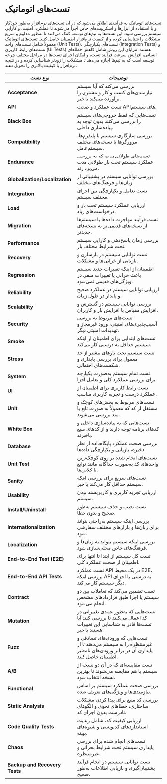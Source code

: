# تست‌های اتوماتیک
تست‌های اتوماتیک به فرآیندی اطلاق می‌شود که در آن تست‌های نرم‌افزار به‌طور خودکار و با استفاده از ابزارها و اسکریپت‌های خاص اجرا می‌شوند تا عملکرد، امنیت، و کارایی سیستم بررسی شود. این تست‌ها به تیم‌های توسعه کمک می‌کنند تا به‌طور مداوم و سریع مشکلات را شناسایی کرده و از کیفیت نرم‌افزار اطمینان حاصل کنند. تست‌های اتوماتیک معمولاً شامل تست‌های واحد (Unit Tests)، تست‌های یکپارچگی (Integration Tests) و تست‌های رابط کاربری (UI Tests) هستند. مزایای این روش شامل کاهش خطاهای انسانی، افزایش سرعت فرآیند تست، و امکان اجرای تست‌ها در مراحل مختلف چرخه توسعه است که به تیم‌ها اجازه می‌دهد تا مشکلات را زودتر شناسایی کرده و در نتیجه نرم‌افزار با کیفیت بالاتری را تحویل دهند.

| نوع تست                     | توضیحات                                                                                                                    |
|--------------------------------|-------------------------------------------------------------------------------------------------------------------------|
| **Acceptance**                 | بررسی می‌کند که آیا سیستم نیازمندی‌های کسب و کار و مشتری را برآورده می‌کند یا خیر.                                         |
| **API**                        | تست عملکرد و صحت APIهای سیستم.                                                                                          |
| **Black Box**                  | تست‌هایی که فقط خروجی‌های سیستم را بررسی می‌کنند بدون توجه به پیاده‌سازی داخلی.                                             |
| **Compatibility**              | بررسی سازگاری سیستم با پلتفرم‌ها، مرورگرها یا نسخه‌های مختلف سیستم‌عامل.                                                   |
| **Endurance**                  | تست‌های طولانی‌مدت که به بررسی عملکرد سیستم تحت بار طولانی مدت می‌پردازند.                                                   |
| **Globalization/Localization** | بررسی توانایی سیستم در پشتیبانی از زبان‌ها و فرهنگ‌های مختلف.                                                             |
| **Integration**                | تست تعامل و یکپارچگی بین اجزای مختلف سیستم.                                                                             |
| **Load**                       | ارزیابی عملکرد سیستم تحت بار و درخواست‌های زیاد.                                                                         |
| **Migration**                  | تست فرآیند مهاجرت داده‌ها یا سیستم‌ها از نسخه‌های قدیمی‌تر به نسخه‌های جدیدتر.                                               |
| **Performance**                | بررسی زمان پاسخ‌دهی و کارایی سیستم تحت شرایط مختلف بار.                                                                  |
| **Recovery**                   | تست توانایی سیستم در بازسازی و بازیابی از خرابی‌ها و مشکلات.                                                              |
| **Regression**                 | اطمینان از اینکه تغییرات جدید سیستم باعث خرابی یا تغییرات منفی در ویژگی‌های قدیمی نمی‌شود.                                |
| **Reliability**                | ارزیابی توانایی سیستم در عملکرد صحیح و پایدار در طول زمان.                                                              |
| **Scalability**                | بررسی توانایی سیستم در گسترش و افزایش مقیاس با افزایش بار و کاربران.                                                    |
| **Security**                   | تست‌های مربوط به بررسی آسیب‌پذیری‌های امنیتی، ورود غیرمجاز و تهدیدات امنیتی دیگر.                                          |
| **Smoke**                      | تست‌های ابتدایی برای اطمینان از اینکه سیستم حداقل به درستی کار می‌کند.                                                    |
| **Stress**                     | تست سیستم تحت بارهای بیشتر از حد معمول برای بررسی پایداری و شکست‌های احتمالی.                                            |
| **System**                     | تست تمام سیستم به‌صورت یکپارچه برای بررسی عملکرد کلی و تعامل اجزا.                                                       |
| **UI**                         | تست رابط کاربری برای اطمینان از عملکرد درست و تجربه کاربری مناسب.                                                       |
| **Unit**                       | تست‌های مربوط به بخش‌های کوچک و مستقل از کد که معمولاً به صورت تابع یا متد بررسی می‌شوند.                                    |
| **White Box**                  | تست‌هایی که به پیاده‌سازی داخلی و کدهای برنامه توجه دارند و از کدهای منبع باخبرند.                                        |
| **Database**                   | بررسی صحت عملکرد پایگاه‌داده از نظر ذخیره، بازیابی و یکپارچگی داده‌ها.                                                    |
| **Unit Test**                  | تست‌های انجام شده بر روی کوچک‌ترین واحدهای کد به‌صورت جداگانه مانند توابع یا کلاس‌ها.                                        |
| **Sanity**                     | تست‌های سریع برای بررسی اینکه سیستم حداقل کار می‌کند یا خیر.                                                              |
| **Usability**                  | ارزیابی تجربه کاربری و کاربرپسند بودن سیستم.                                                                            |
| **Install/Uninstall**          | تست نصب و حذف سیستم به‌طور صحیح و بدون خطا.                                                                              |
| **Internationalization**       | بررسی اینکه سیستم به‌راحتی بتواند برای زبان‌ها و بازارهای مختلف سفارشی شود.                                               |
| **Localization**               | بررسی اینکه سیستم بتواند به زبان‌ها و فرهنگ‌های خاص محلی‌سازی شود.                                                         |
| **End-to-End Test (E2E)**      | تست کل سیستم از ابتدا تا انتها برای اطمینان از صحت عملکرد کلی.                                                          |
| **End-to-End API Tests**       | تست عملکرد API در یک محیط E2E، بررسی اینکه API به درستی با اجزای دیگر سیستم کار می‌کند.                                  |
| **Contract**                   | تست تضمین می‌کند که تعاملات بین دو سیستم یا اجزا طبق قراردادهای مشخص انجام می‌شود.                                         |
| **Mutation**                   | تست‌هایی که به‌طور عمدی تغییراتی در کد اعمال می‌کنند تا بررسی کنند آیا تست‌ها قادر به شناسایی این تغییرات هستند یا خیر.     |
| **Fuzz**                       | تست‌هایی که ورودی‌های تصادفی و غیرمنتظره را به سیستم می‌دهند تا از پایداری آن در برابر ورودی‌های نامعتبر اطمینان حاصل کنند. |
| **A/B**                        | تست مقایسه‌ای که در آن دو نسخه از سیستم با هم مقایسه می‌شوند تا بهترین نسخه انتخاب شود.                                   |
| **Functional**                 | بررسی صحت عملکرد سیستم بر اساس نیازمندی‌ها و ویژگی‌های تعریف شده.                                                         |
| **Static Analysis**            | بررسی کد منبع برای پیدا کردن مشکلات ساختاری، خطاهای نحوی و الگوهای نادرست بدون اجرای کد.                                 |
| **Code Quality Tests**         | ارزیابی کیفیت کد، شامل رعایت استانداردهای کدنویسی و شیوه‌های بهینه.                                                      |
| **Chaos**                      | تست‌های انجام شده برای بررسی پایداری سیستم تحت شرایط بحرانی و غیرمنتظره.                                                 |
| **Backup and Recovery Tests**  | تست توانایی سیستم در انجام فرآیند پشتیبان‌گیری و بازیابی اطلاعات به‌طور صحیح.                                              |

